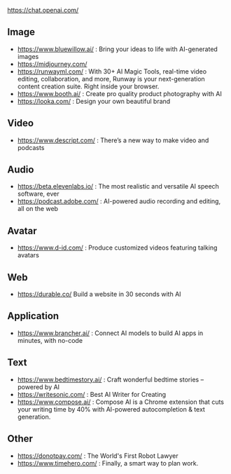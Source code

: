 
https://chat.openai.com/


## Image

- https://www.bluewillow.ai/  : Bring your ideas to life with AI-generated images
- https://midjourney.com/ 
- https://runwayml.com/ : With 30+ AI Magic Tools, real-time video editing, collaboration, and more, Runway is your next-generation content creation suite. Right inside your browser.
- https://www.booth.ai/ : Create pro quality product photography with AI
- https://looka.com/ : Design your own beautiful brand

## Video

- https://www.descript.com/  : There’s a new way to make video and podcasts

## Audio

- https://beta.elevenlabs.io/ : The most realistic and versatile AI speech software, ever
- https://podcast.adobe.com/ : AI-powered audio recording and editing, all on the web

## Avatar

- https://www.d-id.com/ : Produce customized videos featuring talking avatars

## Web

- https://durable.co/ Build a website in 30 seconds with AI

## Application

- https://www.brancher.ai/ : Connect AI models to build AI apps in
minutes, with no-code


## Text

- https://www.bedtimestory.ai/  : Craft wonderful bedtime stories – powered by AI
- https://writesonic.com/ : Best AI Writer for Creating
- https://www.compose.ai/ : Compose AI is a Chrome extension that cuts your writing time by 40% with AI-powered autocompletion & text generation.



## Other

- https://donotpay.com/  : The World's First Robot Lawyer
- https://www.timehero.com/  : Finally, a smart way to plan work.
